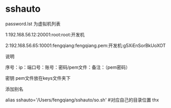 # sshauto
password.lst 为虚拟机列表

1:192.168.56.12:20001:root:root:开发机

2:192.168.56.65:10001:fengqiang:fengqiang.pem:开发机:g5XiEnSorBkUoXOT

说明

序号：ip：端口号：账号：密码/pem文件：备注：（pem密码）

密钥 pem文件放在keys文件夹下

添加别名

alias sshauto='/Users/fengqiang/sshauto/so.sh' #对应自己的目录位置
thx 
